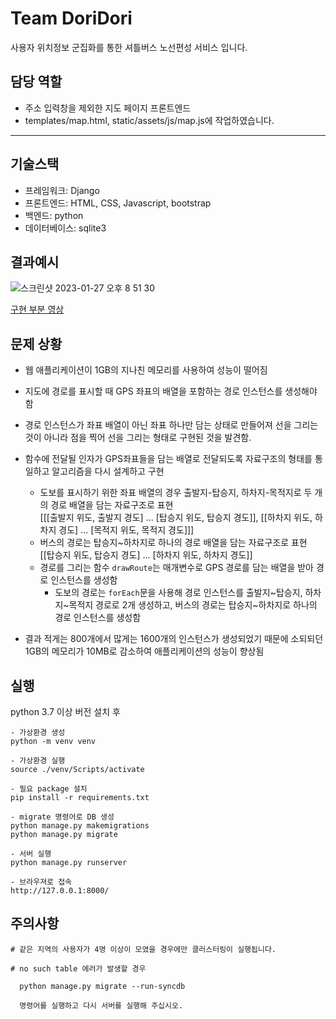 # Team DoriDori

사용자 위치정보 군집화를 통한 셔틀버스 노선편성 서비스 입니다.

## 담당 역할
- 주소 입력창을 제외한 지도 페이지 프론트엔드  
- templates/map.html, static/assets/js/map.js에 작업하였습니다.
---
## 기술스택
- 프레임워크: Django
- 프론트엔드: HTML, CSS, Javascript, bootstrap
- 백엔드: python
- 데이터베이스: sqlite3

## 결과예시
![스크린샷 2023-01-27 오후 8 51 30](https://user-images.githubusercontent.com/81648520/215080342-fc085832-66c0-4893-94ee-2962f66e0f67.png)

[구현 부분 영상](https://youtu.be/2uMvvIf_i0A)

## 문제 상황
- 웹 애플리케이션이 1GB의 지나친 메모리를 사용하여 성능이 떨어짐

- 지도에 경로를 표시할 때 GPS 좌표의 배열을 포함하는 경로 인스턴스를 생성해야 함

- 경로 인스턴스가 좌표 배열이 아닌 좌표 하나만 담는 상태로 만들어져 선을 그리는 것이 아니라 점을 찍어 선을 그리는 형태로 구현된 것을 발견함.

- 함수에 전달될 인자가 GPS좌표들을 담는 배열로 전달되도록 자료구조의 형태를 통일하고 알고리즘을 다시 설계하고 구현
  - 도보를 표시하기 위한 좌표 배열의 경우 출발지-탑승지, 하차지-목적지로 두 개의 경로 배열을 담는 자료구조로 표현<br>
  [[[출발지 위도, 출발지 경도] ... [탑승지 위도, 탑승지 경도]], [[하차지 위도, 하차지 경도] ... [목적지 위도, 목적지 경도]]]
  - 버스의 경로는 탑승지~하차지로 하나의 경로 배열을 담는 자료구조로 표현<br>
  [[탑승지 위도, 탑승지 경도] ... [하차지 위도, 하차지 경도]]
  - 경로를 그리는 함수 `drawRoute`는 매개변수로 GPS 경로를 담는 배열을 받아 경로 인스턴스를 생성함
    - 도보의 경로는 `forEach`문을 사용해 경로 인스턴스를 출발지~탑승지, 하차지~목적지 경로로 2개 생성하고, 버스의 경로는 탑승지~하차지로 하나의 경로 인스턴스를 생성함
- 결과 적게는 800개에서 많게는 1600개의 인스턴스가 생성되었기 때문에 소되되던 1GB의 메모리가 10MB로 감소하여 애플리케이션의 성능이 향상됨

## 실행

python 3.7 이상 버전 설치 후

```
- 가상환경 생성 
python -m venv venv

- 가상환경 실행
source ./venv/Scripts/activate

- 필요 package 설치
pip install -r requirements.txt

- migrate 명령어로 DB 생성
python manage.py makemigrations
python manage.py migrate

- 서버 실행
python manage.py runserver

- 브라우져로 접속
http://127.0.0.1:8000/
```
## 주의사항
```
# 같은 지역의 사용자가 4명 이상이 모였을 경우에만 클러스터링이 실행됩니다.

# no such table 에러가 발생할 경우 
  
  python manage.py migrate --run-syncdb 
  
  명령어를 실행하고 다시 서버를 실행해 주십시오.

```
